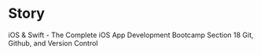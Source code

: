 # Story
iOS & Swift - The Complete iOS App Development Bootcamp
Section 18 Git, Github, and Version Control
